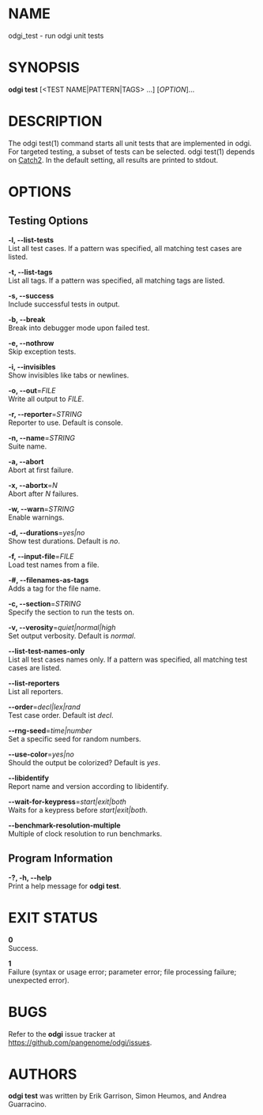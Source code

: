 # NAME

odgi\_test - run odgi unit tests

# SYNOPSIS

**odgi test** \[&lt;TEST NAME|PATTERN|TAGS&gt; …\] \[*OPTION*\]…

# DESCRIPTION

The odgi test(1) command starts all unit tests that are implemented in odgi. For targeted testing, a subset of tests can be selected. odgi test(1) depends on [Catch2](https://github.com/catchorg/Catch2). In the default setting, all results are printed to stdout.

# OPTIONS

## Testing Options

**-l, --list-tests**  
List all test cases. If a pattern was specified, all matching test cases are listed.

**-t, --list-tags**  
List all tags. If a pattern was specified, all matching tags are listed.

**-s, --success**  
Include successful tests in output.

**-b, --break**  
Break into debugger mode upon failed test.

**-e, --nothrow**  
Skip exception tests.

**-i, --invisibles**  
Show invisibles like tabs or newlines.

**-o, --out**=*FILE*  
Write all output to *FILE*.

**-r, --reporter**=*STRING*  
Reporter to use. Default is console.

**-n, --name**=*STRING*  
Suite name.

**-a, --abort**  
Abort at first failure.

**-x, --abortx**=*N*  
Abort after *N* failures.

**-w, --warn**=*STRING*  
Enable warnings.

**-d, --durations**=*yes|no*  
Show test durations. Default is *no*.

**-f, --input-file**=*FILE*  
Load test names from a file.

**-\#, --filenames-as-tags**  
Adds a tag for the file name.

**-c, --section**=*STRING*  
Specify the section to run the tests on.

**-v, --verosity**=*quiet|normal|high*  
Set output verbosity. Default is *normal*.

**--list-test-names-only**  
List all test cases names only. If a pattern was specified, all matching test cases are listed.

**--list-reporters**  
List all reporters.

**--order**=*decl|lex|rand*  
Test case order. Default ist *decl*.

**--rng-seed**=*time|number*  
Set a specific seed for random numbers.

**--use-color**=*yes|no*  
Should the output be colorized? Default is *yes*.

**--libidentify**  
Report name and version according to libidentify.

**--wait-for-keypress**=*start|exit|both*  
Waits for a keypress before *start|exit|both*.

**--benchmark-resolution-multiple**  
Multiple of clock resolution to run benchmarks.

## Program Information

**-?, -h, --help**  
Print a help message for **odgi test**.

# EXIT STATUS

**0**  
Success.

**1**  
Failure (syntax or usage error; parameter error; file processing failure; unexpected error).

# BUGS

Refer to the **odgi** issue tracker at <https://github.com/pangenome/odgi/issues>.

# AUTHORS

**odgi test** was written by Erik Garrison, Simon Heumos, and Andrea Guarracino.

